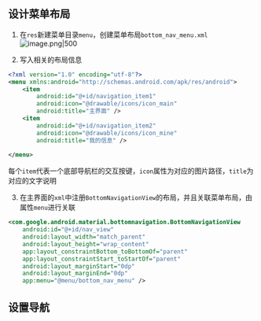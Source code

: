 
## 设计菜单布局
1. 在`res`新建菜单目录`menu`，创建菜单布局`bottom_nav_menu.xml`
![image.png|500](https://cdn.jsdelivr.net/gh/xuezhaorong/Picgo//Source/fix-dir/picgo/picgo-clipboard-images/2024/12/07/22-25-46-70277086e635d7fe6c36e10d9ecb8976-20241207222544-c1dd22.png)


2. 写入相关的布局信息
```xml
<?xml version="1.0" encoding="utf-8"?>  
<menu xmlns:android="http://schemas.android.com/apk/res/android">  
    <item  
        android:id="@+id/navigation_item1"  
        android:icon="@drawable/icons/icon_main"  
        android:title="主界面" />  
    <item        
	    android:id="@+id/navigation_item2"  
        android:icon="@drawable/icons/icon_mine"  
        android:title="我的信息" />  
  
</menu>
```

每个`item`代表一个底部导航栏的交互按键，`icon`属性为对应的图片路径，`title`为对应的文字说明

3. 在主界面的`xml`中注册`BottomNavigationView`的布局，并且关联菜单布局，由属性`menu`进行关联
```xml
<com.google.android.material.bottomnavigation.BottomNavigationView  
    android:id="@+id/nav_view"  
    android:layout_width="match_parent"  
    android:layout_height="wrap_content"  
    app:layout_constraintBottom_toBottomOf="parent"  
    app:layout_constraintStart_toStartOf="parent"  
    android:layout_marginStart="0dp"  
    android:layout_marginEnd="0dp"  
    app:menu="@menu/bottom_nav_menu" />
```


## 设置导航